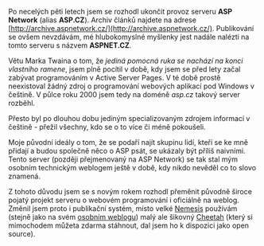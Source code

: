 <!-- dcterms:identifier = aspnetcz#1 -->
<!-- dcterms:title = ASP Network je mrtev, ať žije ASPNET.CZ -->
<!-- dcterms:abstract = Provoz serveru ASP Network byl ukončen. Jeho nástupcem je ASPNET.CZ. -->
<!-- np9:categoryId = 1 -->
<!-- x4w:category = IT -->
<!-- np9:authorId = 1 -->
<!-- np9:authorEmail = michal.valasek@altairis.cz -->
<!-- dcterms:creator = Michal Altair Valášek -->
<!-- dcterms:created = 2005-01-01T21:45:08+01:00 -->
<!-- dcterms:date = 2005-01-01T21:45:08+01:00 -->

Po necelých pěti letech jsem se rozhodl ukončit provoz serveru **ASP Network** (alias **ASP.CZ**). Archiv článků najdete na adrese [http://archive.aspnetwork.cz/](http://archive.aspnetwork.cz/). Publikování se ovšem nevzdávám, mé hlubokomyslné myšlenky jest nadále nalézti na tomto serveru s názvem **ASPNET.CZ**.

Větu Marka Twaina o tom, že *jediná pomocná ruka se nachází na konci vlastního ramene*, jsem plně pocítil v době, kdy jsem se před lety začal zabývat programováním v Active Server Pages. V té době prostě neexistoval žádný zdroj o programování webových aplikací pod Windows v češtině. V půlce roku 2000 jsem tedy na doméně *asp.cz* takový server rozběhl.

Přesto byl po dlouhou dobu jediným specializovaným zdrojem informací v češtině - přežil všechny, kdo se o to více či méně pokoušeli.

Moje původní ideály o tom, že se podaří najít skupinu lidí, kteří se ke mně přidají a budou společně něco o ASP psát, se ukázaly být příliš naivními. Tento server (později přejmenovaný na ASP Network) se tak stal mým osobním technickým weblogem ještě v době, kdy nikdo nevěděl co to slovo znamená.

Z tohoto důvodu jsem se s novým rokem rozhodl přeměnit původně široce pojatý projekt serveru o webovém programování i oficiálně na weblog. Změnil jsem proto i publikační systém, místo velké [Nemesis](http://www.nemesis.cz/) používám (stejně jako na svém [osobním weblogu](http://weblog.rider.cz/)) malý ale šikovný [Cheetah](http://software.altaircom.net/software/cheetah.aspx) (který si mimochodem můžeta zdarma stáhnout, dal jsem ho k dispozici jako open source).